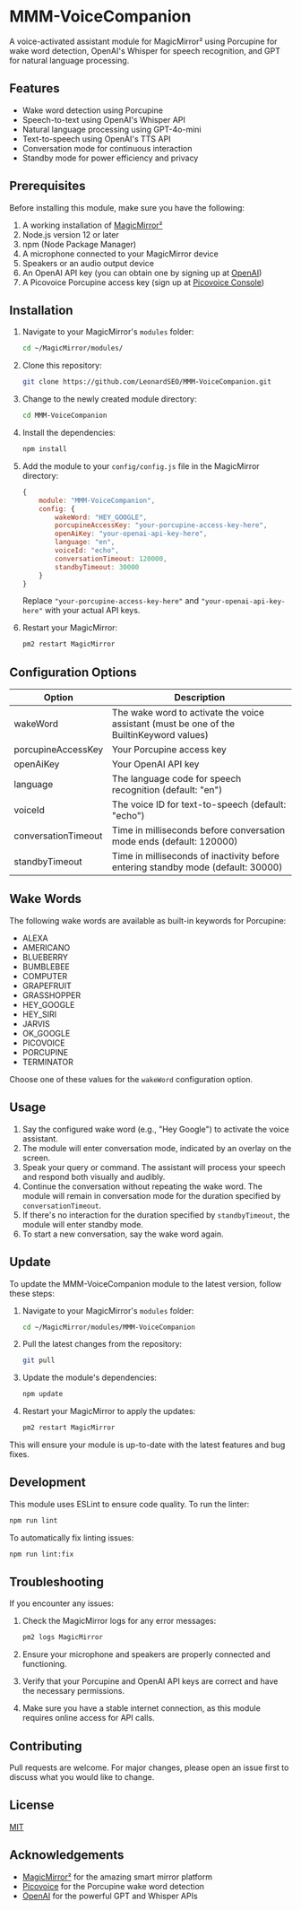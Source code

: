 # MMM-VoiceCompanion

A voice-activated assistant module for MagicMirror² using Porcupine for wake word detection, OpenAI's Whisper for speech recognition, and GPT for natural language processing.

## Features

- Wake word detection using Porcupine
- Speech-to-text using OpenAI's Whisper API
- Natural language processing using GPT-4o-mini
- Text-to-speech using OpenAI's TTS API
- Conversation mode for continuous interaction
- Standby mode for power efficiency and privacy

## Prerequisites

Before installing this module, make sure you have the following:

1. A working installation of [MagicMirror²](https://github.com/MagicMirrorOrg/MagicMirror)
2. Node.js version 12 or later
3. npm (Node Package Manager)
4. A microphone connected to your MagicMirror device
5. Speakers or an audio output device
6. An OpenAI API key (you can obtain one by signing up at [OpenAI](https://openai.com))
7. A Picovoice Porcupine access key (sign up at [Picovoice Console](https://console.picovoice.ai/))

## Installation

1. Navigate to your MagicMirror's `modules` folder:
   ```bash
   cd ~/MagicMirror/modules/
   ```

2. Clone this repository:
   ```bash
   git clone https://github.com/LeonardSEO/MMM-VoiceCompanion.git
   ```

3. Change to the newly created module directory:
   ```bash
   cd MMM-VoiceCompanion
   ```

4. Install the dependencies:
   ```bash
   npm install
   ```

5. Add the module to your `config/config.js` file in the MagicMirror directory:
   ```javascript
   {
       module: "MMM-VoiceCompanion",
       config: {
           wakeWord: "HEY_GOOGLE",
           porcupineAccessKey: "your-porcupine-access-key-here",
           openAiKey: "your-openai-api-key-here",
           language: "en",
           voiceId: "echo",
           conversationTimeout: 120000,
           standbyTimeout: 30000
       }
   }
   ```
   Replace `"your-porcupine-access-key-here"` and `"your-openai-api-key-here"` with your actual API keys.

6. Restart your MagicMirror:
   ```bash
   pm2 restart MagicMirror
   ```

## Configuration Options

| Option              | Description                                                |
|---------------------|------------------------------------------------------------|
| wakeWord            | The wake word to activate the voice assistant (must be one of the BuiltinKeyword values) |
| porcupineAccessKey  | Your Porcupine access key                                  |
| openAiKey           | Your OpenAI API key                                        |
| language            | The language code for speech recognition (default: "en")   |
| voiceId             | The voice ID for text-to-speech (default: "echo")          |
| conversationTimeout | Time in milliseconds before conversation mode ends (default: 120000) |
| standbyTimeout      | Time in milliseconds of inactivity before entering standby mode (default: 30000) |

## Wake Words

The following wake words are available as built-in keywords for Porcupine:

- ALEXA
- AMERICANO
- BLUEBERRY
- BUMBLEBEE
- COMPUTER
- GRAPEFRUIT
- GRASSHOPPER
- HEY_GOOGLE
- HEY_SIRI
- JARVIS
- OK_GOOGLE
- PICOVOICE
- PORCUPINE
- TERMINATOR

Choose one of these values for the `wakeWord` configuration option.

## Usage

1. Say the configured wake word (e.g., "Hey Google") to activate the voice assistant.
2. The module will enter conversation mode, indicated by an overlay on the screen.
3. Speak your query or command. The assistant will process your speech and respond both visually and audibly.
4. Continue the conversation without repeating the wake word. The module will remain in conversation mode for the duration specified by `conversationTimeout`.
5. If there's no interaction for the duration specified by `standbyTimeout`, the module will enter standby mode.
6. To start a new conversation, say the wake word again.

## Update

To update the MMM-VoiceCompanion module to the latest version, follow these steps:

1. Navigate to your MagicMirror's `modules` folder:
   ```bash
   cd ~/MagicMirror/modules/MMM-VoiceCompanion
   ```

2. Pull the latest changes from the repository:
   ```bash
   git pull
   ```

3. Update the module's dependencies:
   ```bash
   npm update
   ```

4. Restart your MagicMirror to apply the updates:
   ```bash
   pm2 restart MagicMirror
   ```

This will ensure your module is up-to-date with the latest features and bug fixes.

## Development

This module uses ESLint to ensure code quality. To run the linter:

```bash
npm run lint
```

To automatically fix linting issues:

```bash
npm run lint:fix
```

## Troubleshooting

If you encounter any issues:

1. Check the MagicMirror logs for any error messages:
   ```bash
   pm2 logs MagicMirror
   ```

2. Ensure your microphone and speakers are properly connected and functioning.
3. Verify that your Porcupine and OpenAI API keys are correct and have the necessary permissions.
4. Make sure you have a stable internet connection, as this module requires online access for API calls.

## Contributing

Pull requests are welcome. For major changes, please open an issue first to discuss what you would like to change.

## License

[MIT](https://choosealicense.com/licenses/mit/)

## Acknowledgements

- [MagicMirror²](https://github.com/MagicMirrorOrg/MagicMirror) for the amazing smart mirror platform
- [Picovoice](https://picovoice.ai/) for the Porcupine wake word detection
- [OpenAI](https://openai.com/) for the powerful GPT and Whisper APIs
